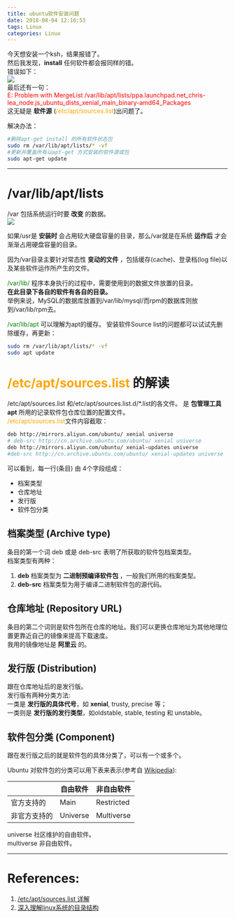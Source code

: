 ```yaml
---
title: ubuntu软件安装问题
date: 2018-08-04 12:16:53
tags: Linux
categories: Linux
---
```

今天想安装一个ksh，结果报错了。  
然后我发现，__install__ 任何软件都会报同样的错。  
错误如下：  
![](https://mitre.oss-cn-hangzhou.aliyuncs.com/blog_pic5/sourceList.png)  
最后还有一句：  
<font color=red>
E: Problem with MergeList /var/lib/apt/lists/ppa.launchpad.net_chris-lea_node.js_ubuntu_dists_xenial_main_binary-amd64_Packages  
</font>
这无疑是 __软件源__ (<font color=orange>/etc/apt/sources.list</font>)出问题了。  

解决办法：  
```sh
#删除apt-get install 的所有软件状态包
sudo rm /var/lib/apt/lists/* -vf
#更新并覆盖所有以apt-get 方式安装的软件源或包
sudo apt-get update
```
---------  

# /var/lib/apt/lists
/var 包括系统运行时要 **改变** 的数据。  
![](https://mitre.oss-cn-hangzhou.aliyuncs.com/java-%E8%BE%BE%E5%86%85%E8%A7%86%E9%A2%91%E5%AD%A6%E4%B9%A0/linux_var.png)  

如果/usr是 **安装时** 会占用较大硬盘容量的目录，那么/var就是在系统 **运作后** 才会渐渐占用硬盘容量的目录。   

因为/var目录主要针对常态性 **变动的文件** ，包括缓存(cache)、登录档(log file)以及某些软件运作所产生的文件。  

<font color=green>/var/lib/</font> 程序本身执行的过程中，需要使用到的数据文件放置的目录。  
**在此目录下各自的软件有各自的目录。**   
举例来说，MySQL的数据库放置到/var/lib/mysql/而rpm的数据库则放到/var/lib/rpm去。  

<font color=green>/var/lib/apt</font> 可以理解为apt的缓存。 安装软件Source list的问题都可以试试先删除缓存，再更新：  
```bash
sudo rm /var/lib/apt/lists/* -vf
sudo apt update
```

# <font color=orange>/etc/apt/sources.list</font> 的解读  
/etc/apt/sources.list 和/etc/apt/sources.list.d/\*.list的各文件。 是 **包管理工具 apt** 所用的记录软件包仓库位置的配置文件。  
<font color=orange>/etc/apt/sources.list</font>文件内容截取：  
```sh
deb http://mirrors.aliyun.com/ubuntu/ xenial universe
# deb-src http://cn.archive.ubuntu.com/ubuntu/ xenial universe
deb http://mirrors.aliyun.com/ubuntu/ xenial-updates universe
#deb-src http://cn.archive.ubuntu.com/ubuntu/ xenial-updates universe

```
可以看到，每一行(条目) 由 4个字段组成：  
* 档案类型  
* 仓库地址
* 发行版
* 软件包分类  

## 档案类型 (Archive type)
条目的第一个词 deb 或是 deb-src 表明了所获取的软件包档案类型。  
档案类型有两种：   
1. __deb__ 档案类型为 __二进制预编译软件包__ ，一般我们所用的档案类型。  
2. __deb-src__ 档案类型为用于编译二进制软件包的源代码。  

## 仓库地址 (Repository URL)
条目的第二个词则是软件包所在仓库的地址。我们可以更换仓库地址为其他地理位置更靠近自己的镜像来提高下载速度。  
我用的镜像地址是 __阿里云__ 的。  

## 发行版 (Distribution)
跟在仓库地址后的是发行版。  
发行版有两种分类方法:  
一类是 **发行版的具体代号**，如 **xenial**, trusty,  precise 等；  
一类则是 **发行版的发行类型**，如oldstable, stable, testing 和 unstable。  

## 软件包分类 (Component)
跟在发行版之后的就是软件包的具体分类了，可以有一个或多个。  

Ubuntu 对软件包的分类可以用下表来表示(参考自 [Wikipedia](https://en.wikipedia.org/wiki/Ubuntu_%28operating_system%29#Package_classification_and_support)):  

||自由软件|非自由软件|
|---|----|--------|
|官方支持的|Main|Restricted|
|非官方支持的|Universe|Multiverse|

universe 社区维护的自由软件。  
multiverse 非自由软件。  

----
# References:  
1. [/etc/apt/sources.list 详解](https://blog.csdn.net/gong_xucheng/article/details/53886271)   
2. [深入理解linux系统的目录结构](https://www.jb51.net/LINUXjishu/151820.html)
